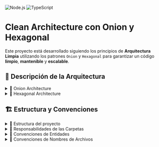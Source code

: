 ![Node.js](https://img.shields.io/badge/Node.js-339933?style=for-the-badge&logo=nodedotjs&logoColor=white)
![TypeScript](https://img.shields.io/badge/TypeScript-007ACC?style=for-the-badge&logo=typescript&logoColor=white)

# Clean Architecture con Onion y Hexagonal

Este proyecto está desarrollado siguiendo los principios de **Arquitectura Limpia** utilizando los patrones `Onion` y `Hexagonal` para garantizar un código **limpio**, **mantenible** y **escalable**.

## 🔎 Descripción de la Arquitectura

<details>
  <summary>🧅 Onion Architecture</summary>
  
La `Arquitectura Onion` propone organizar el código de tal manera que el **dominio** de la aplicación se encuentre en el **núcleo** del sistema, protegiéndolo de cambios en los **frameworks** y **tecnologías externas**. El objetivo es mantener la **lógica de negocio** aislada y evitar acoplamientos directos con la infraestructura. Esta arquitectura se basa en **capas concéntricas** que interactúan entre sí y define cuatro capas principales:

1. **`Domain` (Núcleo del Dominio):** Contiene las entidades y reglas de negocio puras.
2. **`Application` (Aplicación):** Contiene los **casos de uso** y la lógica de la aplicación que utiliza el dominio.
3. **`Infrastructure` (Infraestructura):** Provee implementaciones concretas para las **interfaces** definidas por el dominio, como acceso a **bases de datos**, **servicios externos**, etc.
4. **`Presentation` (Interfaz / Presentación):** Se encarga de interactuar con el **usuario final** o con otros sistemas, manejando la **entrada y salida** de la aplicación (por ejemplo, APIs REST).

</details>

<details>
  <summary>🧩 Hexagonal Architecture</summary>

La `Arquitectura Hexagonal`, también conocida como **Arquitectura de Puertos y Adaptadores**, permite que la aplicación sea **independiente** de las **entradas y salidas** (tecnologías y frameworks) gracias a la **separación clara** entre la **lógica de negocio** y la **infraestructura**. Define dos conceptos clave:

- **Puertos:** `Interfaces` que representan la forma en que la aplicación interactúa con el mundo exterior.
- **Adaptadores:** Implementaciones concretas que permiten que la aplicación interactúe con tecnologías específicas (por ejemplo, `bases de datos`, `APIs`).

Esta combinación permite crear aplicaciones **flexibles** y fácilmente adaptables a **cambios tecnológicos**.

</details>

## 🏗️ Estructura y Convenciones

<details>
  <summary>📂 Estructura del proyecto </summary>

```bash
/src
  /- application
    /- use_cases         # Lógica de los casos de uso
    /- services          # Servicios que apoyan a los casos de uso
    /- dto               # Data Transfer Objects
    /- exceptions        # Clases de excepciones personalizadas
  /- domain
    /- entities          # Entidades del dominio (lógica de negocio)
    /- repositories      # Interfaces para la capa de infraestructura
  /- infrastructure
    /- persistence       # Implementación de los repositorios (bases de datos)
    /- orm               # Configuraciones de ORM si aplican
    /- external_services # Llamadas a servicios externos (APIs, etc.)
  /- interfaces
    /- rest
      /- controller      # Controladores REST que manejan las solicitudes HTTP
      /- routes          # Definición de rutas de la API
      /- middleware      # Middlewares como validaciones, autenticación, etc.
    /- Server.ts         # Inicialización del servidor y configuración de Express
  /- console
  / etc.
  ```
</details>

<details>
    <summary> 📂 Responsabilidades de las Carpetas</summary>


### `/application`
- **Responsabilidad:** Contiene la lógica específica de la aplicación, incluyendo casos de uso y servicios que interactúan con el dominio.
- **Subcarpetas:**
  - **`/use_cases`:** Implementación de los casos de uso de la aplicación.
  - **`/services`:** Servicios que apoyan la lógica de los casos de uso.
  - **`/dto`:** Data Transfer Objects utilizados para la comunicación entre capas.
  - **`/exceptions`:** Clases de excepciones personalizadas utilizadas en la aplicación.

### `/domain`
- **Responsabilidad:** Define las entidades y las reglas de negocio puras.
- **Subcarpetas:**
  - **`/entities`:** Clases que representan los objetos de dominio con sus atributos y comportamientos.
  - **`/repositories`:** Interfaces para las operaciones de persistencia definidas por el dominio.

### `/infrastructure`
- **Responsabilidad:** Implementaciones concretas para acceder a recursos externos, como bases de datos o servicios de terceros.
- **Subcarpetas:**
  - **`/persistence`:** Implementaciones de los repositorios para la persistencia de datos.
  - **`/orm`:** Configuraciones específicas del Object-Relational Mapping (ORM).
  - **`/external_services`:** Implementaciones para interactuar con servicios externos (APIs, microservicios, etc.).

### `/interfaces`
- **Responsabilidad:** Maneja la interacción con el usuario o con otros sistemas, definiendo las rutas y controladores.
- **Subcarpetas:**
  - **`/rest`:** Contiene controladores y rutas para las APIs REST.
    - **`/controller`:** Controladores que gestionan las solicitudes y respuestas HTTP.
    - **`/routes`:** Definición de las rutas de la API.
    - **`/middleware`:** Middlewares utilizados para la validación y autenticación.
    - **`Server.ts`:** Inicialización del servidor y configuración de Express.
  - **`/console`:** Comandos o scripts para ser ejecutados en la consola.

### `/etc`
- **Responsabilidad:** Contiene otros archivos de configuración o scripts que no encajan en las otras categorías.

</details>


<details>
  <summary>📜 Convenciones de Entidades</summary>
    
 - Para mantener la **consistencia** y **claridad** en el desarrollo del proyecto, seguiremos las siguientes  reglas para `entidades`, `repositorios`, `casos de uso`, etc.

### 🏷️ Nombres de Entidades:
- Las entidades del dominio deben tener nombres en **singular** y en `**inglés**`.
- **Ejemplo:** `Product`, `User`, `Order`.

### 📦 Nombres de Repositorios:
- Los repositorios deben seguir el patrón `I<Entity>Repository` para las **interfaces** y `<Entity>Repository` para las **implementaciones**.
- **Ejemplo:** `IProductRepository`, `ProductRepository`.

### 🔄 Nombres de Casos de Uso:
- Los casos de uso deben describir claramente la **acción** que realizan y estar en **inglés**.
- **Ejemplo:** `CreateProduct`, `GetUserById`.

### 📨 DTOs (Data Transfer Objects):
- Los DTOs deben tener nombres que reflejen claramente su **propósito** y estar en **inglés**.
- **Ejemplo:** `ProductDTO`, `UserDTO`.

### 🔧 Servicios:
- Los servicios deben tener nombres que reflejen claramente su **propósito** y estar en **inglés**.
- **Ejemplo:** `EmailService`, `PaymentService`.

### ⚠️ Excepciones:
- Las excepciones personalizadas deben tener nombres que reflejen claramente el **error** y estar en **inglés**.
- **Ejemplo:** `ProductNotFoundException`, `InvalidUserException`.

Estas convenciones nos ayudarán a mantener un código **limpio** y **fácil de entender**, facilitando la **colaboración** y el **mantenimiento** del proyecto.
</details>

<details> <summary>📄 Convenciones de Nombres de Archivos</summary>

### Nombres de Repositorios:
- **Formato:** `<nombre_entidad>.repository.ts`
- **Ejemplo:** `user.repository.ts`, `product.repository.ts`

### Nombres de Controladores:
- **Formato:** `<nombre_entidad>.controller.ts`
- **Ejemplo:** `user.controller.ts`, `product.controller.ts`

### Nombres de Servicios:
- **Formato:** `<nombre_servicio>.service.ts`
- **Ejemplo:** `email.service.ts`, `payment.service.ts`

### Nombres de DTOs (Data Transfer Objects):
- **Formato:** `<nombre_entidad>.dto.ts`
- **Ejemplo:** `user.dto.ts`, `product.dto.ts`

### Nombres de Casos de Uso:
- **Formato:** `<nombre_caso_uso>.useCase.ts`
- **Ejemplo:** `createUser.useCase.ts`, `getProductById.useCase.ts`

### Nombres de Excepciones:
- **Formato:** `<nombre_error>.exception.ts`
- **Ejemplo:** `productNotFound.exception.ts`, `invalidUser.exception.ts`

### Nombres de Interfaces:
- **Formato:** `I<nombre_entidad>.ts`
- **Ejemplo:** `IUser.ts`, `IProduct.ts`

### Nombres de Middleware:
- **Formato:** `<nombre_middleware>.middleware
</details>

